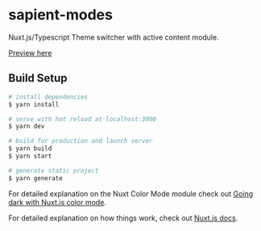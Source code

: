 # sapient-modes

Nuxt.js/Typescript Theme switcher with active content module.

[Preview here](https://codesandbox.io/s/sapienttechnologiessapient-modes-forked-n6vzb)

## Build Setup

```bash
# install dependencies
$ yarn install

# serve with hot reload at localhost:3000
$ yarn dev

# build for production and launch server
$ yarn build
$ yarn start

# generate static project
$ yarn generate
```

For detailed explanation on the Nuxt Color Mode module check out [Going dark with Nuxt.js color mode](https://nuxtjs.org/blog/going-dark-with-nuxtjs-color-mode/).

For detailed explanation on how things work, check out [Nuxt.js docs](https://nuxtjs.org).
